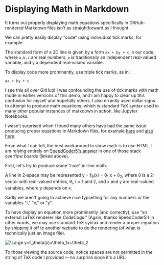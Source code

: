 # Displaying Math in Markdown

It turns out properly displaying math equations specifically in _GitHub_-rendered Markdown files isn't as straightforward as I thought.

We can pretty easily display "code" using indivudual tick marks, for example:

The standard form of a 2D line is given by a form `ax + by + c` in our code, where `a,b,c` are real numbers, `x` is traditionally an independent real-valued variable, and `y` a dependent real-valued variable.

To display code more prominantly, use triple tick marks, as in:

```
ax + by + c
```

I see this all over GitHub!
I was confounding the use of tick marks with math mode in earlier versions of this demo, and I am happy to clear up this confusion for myself and hopefully others.
I also errantly used dollar signs to attempt to produce math equations, which is standard TeX syntax used in many other popular instances of markdown in action, like Jupyter Notebooks. 

I wasn't surprised when I found many others have had the same issue producing proper equations in Markdown files, for example [here](https://stackoverflow.com/questions/11256433/how-to-show-math-equations-in-general-githubs-markdownnot-githubs-blog) and [also here](https://stackoverflow.com/questions/35498525/latex-rendering-in-readme-md-on-github).

From what I can tell, the best workaround to show math is to use HTML. I am relying entirely on [SpeedCoder5's answer](https://stackoverflow.com/a/47798853) in one of those stack overflow boards (linked above).

First, let's try to produce some "nice" in-line math.

A line in 2-space may be represented y = f<sub>&theta;</sub>(x) = &theta;<sub>1</sub> x + &theta;<sub>2</sub>, where &theta; is a 2-vector with real-valued entries, &theta;<sub>i</sub>, i = 1 and 2, and x and y are real-valued variables, where y depends on x. 

Sadly we aren't going to achieve nice typsetting for any numbers or the variables "i," "x," or "y".

To have display an equation more prominantly (and correctly), use "an external LaTeX renderer like CodeCogs." (Again, thanks SpeedCoder5!) In other words, we may use standard TeX syntax and render a proper equation by shipping it off to another website to do the rendering (of what is technically just an image file).

<img src="https://latex.codecogs.com/svg.latex?\Large&space;y=f_\theta(x)=\theta_1x+\theta_2" title="\Large y=f_\theta(x)=\theta_1x+\theta_2" />

To those viewing the source code, notice spaces are not permitted in the string of TeX code I provided -- no surprise since it's a URL.
